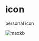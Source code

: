 # icon
personal icon

![maxkb](https://github.com/lianghan1992/icon/assets/43570989/f25b7969-4e32-44d5-a2b8-56017f0386d2)
